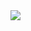 




<img src= "https://github.com/Julianaaraujo20/Wide-coverage-location-/blob/main/img/Captura%20de%20Tela%20(5).png?raw=true">
